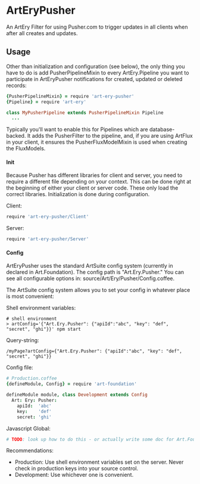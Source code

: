 # ArtEryPusher

An ArtEry Filter for using Pusher.com to trigger updates in all clients when after all creates and updates.

## Usage

Other than initialization and configuration (see below), the only thing you have to do is add PusherPipelineMixin to every ArtEry.Pipeline you want to participate in ArtEryPusher notifications for created, updated or deleted records:

```coffeescript
{PusherPipelineMixin} = require 'art-ery-pusher'
{Pipeline} = require 'art-ery'

class MyPusherPipeline extends PusherPipelineMixin Pipeline
  ...
```

Typically you'll want to enable this for Pipelines which are database-backed. It adds the PusherFilter to the pipeline, and, if you are using ArtFlux in your client, it ensures the PusherFluxModelMixin is used when creating the FluxModels.

#### Init

Because Pusher has different libraries for client and server, you need to require a different file depending on your context. This can be done right at the beginning of either your client or server code. These only load the correct libraries. Initialization is done during configuration.

Client:
```coffeescript
require 'art-ery-pusher/Client'
```

Server:
```coffeescript
require 'art-ery-pusher/Server'
```

#### Config

ArtEryPusher uses the standard ArtSuite config system (currently in declared in Art.Foundation). The config path is "Art.Ery.Pusher." You can see all configurable options in: source/Art/Ery/Pusher/Config.coffee.

The ArtSuite config system allows you to set your config in whatever place is most convenient:

Shell environment variables:
```shell
# shell environment
> artConfig='{"Art.Ery.Pusher": {"apiId":"abc", "key": "def", "secret", "ghi"}}' npm start
```

Query-string:
```
/myPage?artConfig={"Art.Ery.Pusher": {"apiId":"abc", "key": "def", "secret", "ghi"}}
```

Config file:
```coffeescript
# Production.coffee
{defineModule, Config} = require 'art-foundation'

defineModule module, class Development extends Config
  Art: Ery: Pusher:
    apiId:  'abc'
    key:    'def'
    secret: 'ghi'
```

Javascript Global:
```coffeescript
# TODO: look up how to do this - or actually write some doc for Art.Foundation.Config!
```

Recommendations:
* Production: Use shell environment variables set on the server. Never check in production keys into your source control.
* Development: Use whichever one is convenient.
